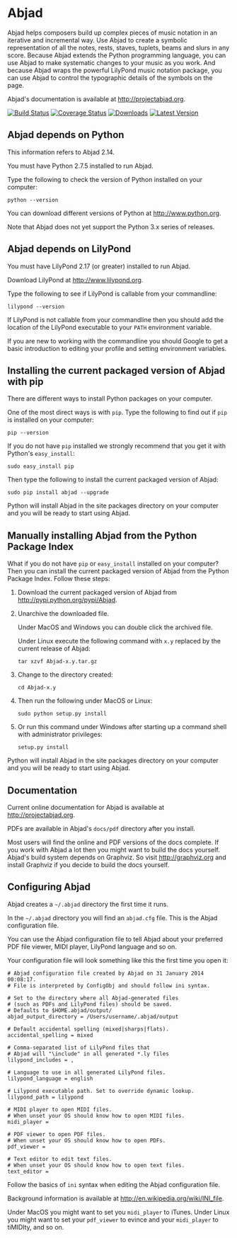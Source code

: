 Abjad
=====

Abjad helps composers build up complex pieces of music notation in an iterative
and incremental way. Use Abjad to create a symbolic representation of all the
notes, rests, staves, tuplets, beams and slurs in any score. Because Abjad
extends the Python programming language, you can use Abjad to make systematic
changes to your music as you work. And because Abjad wraps the powerful
LilyPond music notation package, you can use Abjad to control the typographic
details of the symbols on the page.

Abjad's documentation is available at http://projectabjad.org.

[![Build Status](https://travis-ci.org/Abjad/abjad.svg?branch=master)](https://travis-ci.org/Abjad/abjad)
[![Coverage Status](https://img.shields.io/coveralls/Abjad/abjad.svg)](https://coveralls.io/r/Abjad/abjad)
[![Downloads](https://pypip.in/download/Abjad/badge.svg)](https://pypi.python.org/pypi/Abjad/)
[![Latest Version](https://pypip.in/version/Abjad/badge.svg)](https://pypi.python.org/pypi/Abjad/)


Abjad depends on Python
-----------------------

This information refers to Abjad 2.14.

You must have Python 2.7.5 installed to run Abjad.

Type the following to check the version of Python installed on your computer:

    python --version

You can download different versions of Python at http://www.python.org.

Note that Abjad does not yet support the Python 3.x series of releases.


Abjad depends on LilyPond
-------------------------

You must have LilyPond 2.17 (or greater) installed to run Abjad.

Download LilyPond at http://www.lilypond.org.

Type the following to see if LilyPond is callable from your commandline:

    lilypond --version

If LilyPond is not callable from your commandline then you should add the
location of the LilyPond executable to your ``PATH`` environment variable.

If you are new to working with the commandline you should Google to get a basic
introduction to editing your profile and setting environment variables.


Installing the current packaged version of Abjad with pip
---------------------------------------------------------

There are different ways to install Python packages on your computer.

One of the most direct ways is with ``pip``.  Type the following to find out if
``pip`` is installed on your computer:

    pip --version

If you do not have ``pip`` installed we strongly recommend that you get it with
Python's ``easy_install``:

    sudo easy_install pip

Then type the following to install the current packaged version of Abjad:

    sudo pip install abjad --upgrade

Python will install Abjad in the site packages directory on your computer and
you will be ready to start using Abjad.


Manually installing Abjad from the Python Package Index
-------------------------------------------------------

What if you do not have ``pip`` or ``easy_install`` installed on your computer?
Then you can install the current packaged version of Abjad from the Python
Package Index. Follow these steps:

1.  Download the current packaged version of Abjad from 
    http://pypi.python.org/pypi/Abjad.

2.  Unarchive the downloaded file.

    Under MacOS and Windows you can double click the archived file.

    Under Linux execute the following command with ``x.y`` replaced by 
    the current release of Abjad:
    
        tar xzvf Abjad-x.y.tar.gz
    
3.  Change to the directory created:

        cd Abjad-x.y

4.  Then run the following under MacOS or Linux:

        sudo python setup.py install

5.  Or run this command under Windows after starting up a command shell 
    with administrator privileges:

        setup.py install

Python will install Abjad in the site packages directory on your computer and
you will be ready to start using Abjad.


Documentation
-------------

Current online documentation for Abjad is available at http://projectabjad.org.

PDFs are available in Abjad's ``docs/pdf`` directory after you install.

Most users will find the online and PDF versions of the docs complete. If you
work with Abjad a lot then you might want to build the docs yourself. Abjad's
build system depends on Graphviz. So visit http://graphviz.org and install
Graphviz if you decide to build the docs yourself. 


Configuring Abjad
-----------------

Abjad creates a ``~/.abjad`` directory the first time it runs.

In the ``~/.abjad`` directory you will find an ``abjad.cfg`` file. This is the
Abjad configuration file.

You can use the Abjad configuration file to tell Abjad about your preferred PDF
file viewer, MIDI player, LilyPond language and so on.

Your configuration file will look something like this the first time you open
it:

    # Abjad configuration file created by Abjad on 31 January 2014 00:08:17.
    # File is interpreted by ConfigObj and should follow ini syntax.

    # Set to the directory where all Abjad-generated files
    # (such as PDFs and LilyPond files) should be saved.
    # Defaults to $HOME.abjad/output/
    abjad_output_directory = /Users/username/.abjad/output

    # Default accidental spelling (mixed|sharps|flats).
    accidental_spelling = mixed

    # Comma-separated list of LilyPond files that 
    # Abjad will "\include" in all generated *.ly files
    lilypond_includes = ,

    # Language to use in all generated LilyPond files.
    lilypond_language = english

    # Lilypond executable path. Set to override dynamic lookup.
    lilypond_path = lilypond

    # MIDI player to open MIDI files.
    # When unset your OS should know how to open MIDI files.
    midi_player = 

    # PDF viewer to open PDF files.
    # When unset your OS should know how to open PDFs.
    pdf_viewer = 

    # Text editor to edit text files.
    # When unset your OS should know how to open text files.
    text_editor = 

Follow the basics of ``ini`` syntax when editing the Abjad configuration file.

Background information is available at http://en.wikipedia.org/wiki/INI_file.

Under MacOS you might want to set you ``midi_player`` to iTunes. Under Linux
you might want to set your ``pdf_viewer`` to evince and your ``midi_player``
to tiMIDIty, and so on.